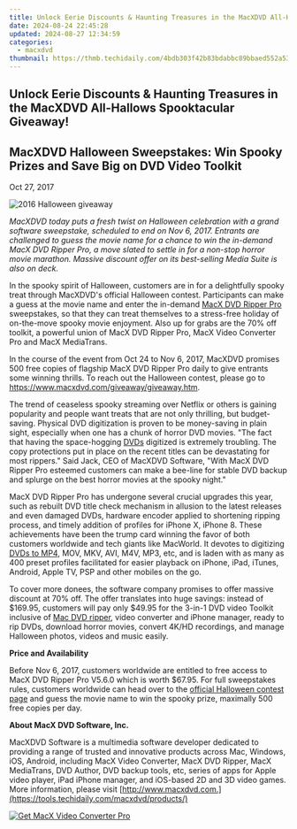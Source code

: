 ```yaml
---
title: Unlock Eerie Discounts & Haunting Treasures in the MacXDVD All-Hallows Spooktacular Giveaway!
date: 2024-08-24 22:45:28
updated: 2024-08-27 12:34:59
categories:
  - macxdvd
thumbnail: https://thmb.techidaily.com/4bdb303f42b83bdabbc89bbaed552a530d980933768bd910a7c15106cfbf73fe.png
---
```


## Unlock Eerie Discounts & Haunting Treasures in the MacXDVD All-Hallows Spooktacular Giveaway!

## MacXDVD Halloween Sweepstakes: Win Spooky Prizes and Save Big on DVD Video Toolkit 

Oct 27, 2017

![2016 Halloween giveaway](https://www.macxdvd.com/press-room/../press-room/image/201701.jpg) 

_MacXDVD today puts a fresh twist on Halloween celebration with a grand software sweepstake, scheduled to end on Nov 6, 2017\. Entrants are challenged to guess the movie name for a chance to win the in-demand MacX DVD Ripper Pro, a move slated to settle in for a non-stop horror movie marathon. Massive discount offer on its best-selling Media Suite is also on deck._ 

In the spooky spirit of Halloween, customers are in for a delightfully spooky treat through MacXDVD's official Halloween contest. Participants can make a guess at the movie name and enter the in-demand [MacX DVD Ripper Pro](https://tools.techidaily.com/macxdvd/products/) sweepstakes, so that they can treat themselves to a stress-free holiday of on-the-move spooky movie enjoyment. Also up for grabs are the 70% off toolkit, a powerful union of MacX DVD Ripper Pro, MacX Video Converter Pro and MacX MediaTrans. 

In the course of the event from Oct 24 to Nov 6, 2017, MacXDVD promises 500 free copies of flagship MacX DVD Ripper Pro daily to give entrants some winning thrills. To reach out the Halloween contest, please go to <https://www.macxdvd.com/giveaway/giveaway.htm>. 

The trend of ceaseless spooky streaming over Netflix or others is gaining popularity and people want treats that are not only thrilling, but budget-saving. Physical DVD digitization is proven to be money-saving in plain sight, especially when one has a chunk of horror DVD movies. "The fact that having the space-hogging [DVDs](https://tools.techidaily.com/macxdvd/products/) digitized is extremely troubling. The copy protections put in place on the recent titles can be devastating for most rippers." Said Jack, CEO of MacXDVD Software, "With MacX DVD Ripper Pro esteemed customers can make a bee-line for stable DVD backup and splurge on the best horror movies at the spooky night." 

MacX DVD Ripper Pro has undergone several crucial upgrades this year, such as rebuilt DVD title check mechanism in allusion to the latest releases and even damaged DVDs, hardware encoder applied to shortening ripping process, and timely addition of profiles for iPhone X, iPhone 8\. These achievements have been the trump card winning the favor of both customers worldwide and tech giants like MacWorld. It devotes to digitizing [DVDs to MP4](https://tools.techidaily.com/macxdvd/products/), MOV, MKV, AVI, M4V, MP3, etc, and is laden with as many as 400 preset profiles facilitated for easier playback on iPhone, iPad, iTunes, Android, Apple TV, PSP and other mobiles on the go.

To cover more donees, the software company promises to offer massive discount at 70% off. The offer translates into huge savings: instead of $169.95, customers will pay only $49.95 for the 3-in-1 DVD video Toolkit inclusive of [Mac DVD ripper](https://tools.techidaily.com/macxdvd/products/), video converter and iPhone manager, ready to rip DVDs, download horror movies, convert 4K/HD recordings, and manage Halloween photos, videos and music easily. 

**Price and Availability**

Before Nov 6, 2017, customers worldwide are entitled to free access to MacX DVD Ripper Pro V5.6.0 which is worth $67.95\. For full sweepstakes rules, customers worldwide can head over to the [official Halloween contest page](https://tools.techidaily.com/macxdvd/products/) and guess the movie name to win the spooky prize, maximally 500 free copies per day. 

**About MacX DVD Software, Inc.**

MacXDVD Software is a multimedia software developer dedicated to providing a range of trusted and innovative products across Mac, Windows, iOS, Android, including MacX Video Converter, MacX DVD Ripper, MacX MediaTrans, DVD Author, DVD backup tools, etc, series of apps for Apple video player, iPad iPhone manager, and iOS-based 2D and 3D video games. More information, please visit [http://www.macxdvd.com.](https://tools.techidaily.com/macxdvd/products/)

[![Get MacX Video Converter Pro](https://www.macxdvd.com/press-room/../adv/mvcp-banner-r.jpg)](https://tools.techidaily.com/macxdvd/products/)

<ins class="adsbygoogle"
     style="display:block"
     data-ad-format="autorelaxed"
     data-ad-client="ca-pub-7571918770474297"
     data-ad-slot="1223367746"></ins>



<ins class="adsbygoogle"
     style="display:block"
     data-ad-client="ca-pub-7571918770474297"
     data-ad-slot="8358498916"
     data-ad-format="auto"
     data-full-width-responsive="true"></ins>

